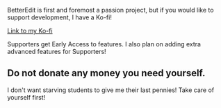 
BetterEdit is first and foremost <cy>a passion project</c>, but if you would like to support development, I have a Ko-fi!

[Link to my Ko-fi](https://ko-fi.com/hjfod)

Supporters get <co>Early Access</c> to features. I also plan on adding extra advanced features for Supporters!

## <cy>Do not donate any money you need yourself</c>.

I don't want starving students to give me their last pennies! Take care of yourself first!
